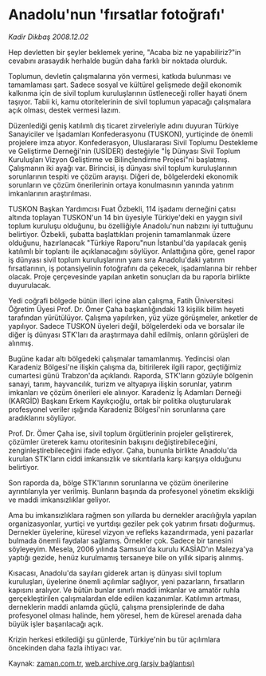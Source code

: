 # Anadolu'nun 'fırsatlar fotoğrafı'

*Kadir Dikbaş 2008.12.02*

<tr><td class="metin" colspan="2" style="padding-top: 20px; padding-left: 5px; padding-right: 10px;">Hep devletten bir şeyler beklemek yerine, "Acaba biz ne yapabiliriz?"in cevabını arasaydık herhalde bugün daha farklı bir noktada olurduk.</td></tr><tr><td class="metin" colspan="2" style="padding-top: 20px; padding-left: 5px; padding-right: 10px;"><p>Toplumun, devletin çalışmalarına yön vermesi, katkıda bulunması ve tamamlaması şart. Sadece sosyal ve kültürel gelişmede değil ekonomik kalkınma için de sivil toplum kuruluşlarının üstleneceği roller hayati önem taşıyor. Tabii ki, kamu otoritelerinin de sivil toplumun yapacağı çalışmalara açık olması, destek vermesi lazım.
<p>Düzenlediği geniş katılımlı dış ticaret zirveleriyle adını duyuran Türkiye Sanayiciler ve İşadamları Konfederasyonu (TUSKON), yurtiçinde de önemli projelere imza atıyor. Konfederasyon, Uluslararası Sivil Toplumu Destekleme ve Geliştirme Derneği'nin (USİDER) desteğiyle "İş Dünyası Sivil Toplum Kuruluşları Vizyon Geliştirme ve Bilinçlendirme Projesi"ni başlatmış. Çalışmanın iki ayağı var. Birincisi, iş dünyası sivil toplum kuruluşlarının sorunlarının tespiti ve çözüm arayışı. Diğeri de, bölgelerdeki ekonomik sorunların ve çözüm önerilerinin ortaya konulmasının yanında yatırım imkanlarının araştırılması.
<p>TUSKON Başkan Yardımcısı Fuat Özbekli, 114 işadamı derneğini çatısı altında toplayan TUSKON'un 14 bin üyesiyle Türkiye'deki en yaygın sivil toplum kuruluşu olduğunu, bu özelliğiyle Anadolu'nun nabzını iyi tuttuğunu belirtiyor. Özbekli, şubatta başlattıkları projenin tamamlanmak üzere olduğunu, hazırlanacak "Türkiye Raporu"nun İstanbul'da yapılacak geniş katılımlı bir toplantı ile açıklanacağını söylüyor. Anlattığına göre, genel rapor iş dünyası sivil toplum kuruluşlarının yanı sıra Anadolu'daki yatırım fırsatlarının, iş potansiyelinin fotoğrafını da çekecek, işadamlarına bir rehber olacak. Proje çerçevesinde yapılan anketin sonuçları da bu raporla birlikte duyurulacak.
<p>Yedi coğrafi bölgede bütün illeri içine alan çalışma, Fatih Üniversitesi Öğretim Üyesi Prof. Dr. Ömer Çaha başkanlığındaki 13 kişilik bilim heyeti tarafından yürütülüyor. Çalışma yapılırken, yüz yüze görüşmeler, anketler de yapılıyor. Sadece TUSKON üyeleri değil, bölgelerdeki oda ve borsalar ile diğer iş dünyası STK'ları da araştırmaya dahil edilmiş, onların görüşleri de alınmış. 
<p>Bugüne kadar altı bölgedeki çalışmalar tamamlanmış. Yedincisi olan Karadeniz Bölgesi'ne ilişkin çalışma da, bitirilerek ilgili rapor, geçtiğimiz cumartesi günü Trabzon'da açıklandı. Raporda, STK'ların gözüyle bölgenin sanayi, tarım, hayvancılık, turizm ve altyapıya ilişkin sorunlar, yatırım imkanları ve çözüm önerileri ele alınıyor. Karadeniz İş Adamları Derneği (KARGİD) Başkanı Erkem Kayıkçıoğlu, ortak bir politika oluşturularak profesyonel veriler ışığında Karadeniz Bölgesi'nin sorunlarına çare aradıklarını söylüyor. 
<p>Prof. Dr. Ömer Çaha ise, sivil toplum örgütlerinin projeler geliştirerek, çözümler üreterek kamu otoritesinin bakışını değiştirebileceğini, zenginleştirebileceğini ifade ediyor. Çaha, bununla birlikte Anadolu'da kurulan STK'ların ciddi imkansızlık ve sıkıntılarla karşı karşıya olduğunu belirtiyor. 
<p>Son raporda da, bölge STK'larının sorunlarına ve çözüm önerilerine ayrıntılarıyla yer verilmiş. Bunların başında da profesyonel yönetim eksikliği ve maddi imkansızlıklar geliyor. 
<p>Ama bu imkansızlıklara rağmen son yıllarda bu dernekler aracılığıyla yapılan organizasyonlar, yurtiçi ve yurtdışı geziler pek çok yatırım fırsatı doğurmuş. Dernekler üyelerine, küresel vizyon ve refleks kazandırmada, yeni pazarlar bulmada önemli faydalar sağlamış. Örnekler çok. Sadece bir tanesini söyleyeyim. Mesela, 2006 yılında Samsun'da kurulu KASİAD'ın Malezya'ya yaptığı gezide, henüz kurulmamış tersaneye bile on yıllık sipariş alınmış.
<p>Kısacası, Anadolu'da sayıları giderek artan iş dünyası sivil toplum kuruluşları, üyelerine önemli açılımlar sağlıyor, yeni pazarların, fırsatların kapısını aralıyor. Ve bütün bunlar sınırlı maddi imkanlar ve amatör ruhla gerçekleştirilen çalışmalardan elde edilen kazanımlar. Katılımın artması, derneklerin maddi anlamda güçlü, çalışma prensiplerinde de daha profesyonel olması halinde, hem yöresel, hem de küresel arenada daha büyük işler başarılacağı açık.
<p>Krizin herkesi etkilediği şu günlerde, Türkiye'nin bu tür açılımlara öncekinden daha fazla ihtiyacı var.<br/></p></p></p></p></p></p></p></p></p></p></td></tr>

Kaynak: [zaman.com.tr](http://zaman.com.tr/yazar.do?yazino=766364), [web.archive.org (arşiv bağlantısı)](http://web.archive.org/web/20081202150909/http://zaman.com.tr:80/yazar.do?yazino=766364)
